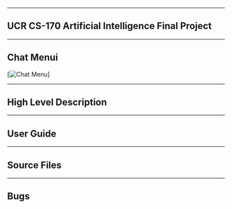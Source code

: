 
---------
UCR CS-170 Artificial Intelligence  Final Project
------------

------
Chat Menui
--------

[![Chat Menu](http://imgur.com/a/zR8uX)]

----------
High Level Description
-----



------
User Guide
---

-----
Source Files
-----
    
-----
Bugs
-----
